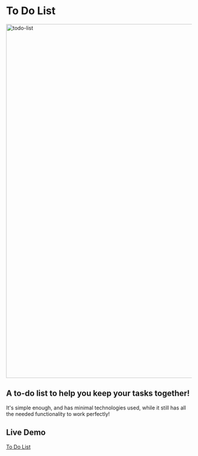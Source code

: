 # To Do List

<img width="960" alt="todo-list" src="https://github.com/YevheniiaSimaka/To-Do-List/assets/112284703/6df7615a-d148-4d00-a442-3cc2d5c9295b">

## A to-do list to help you keep your tasks together!

It's simple enough, and has minimal technologies used, while it still has all the needed functionality to work perfectly!

## Live Demo

[To Do List](https://yevheniiasimaka.github.io/To-Do-List/)



